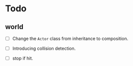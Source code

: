 # Todo

## world
- [ ] Change the `Actor` class from inheritance to composition.
- [ ] Introducing collision detection.
- [ ] stop if hit.


